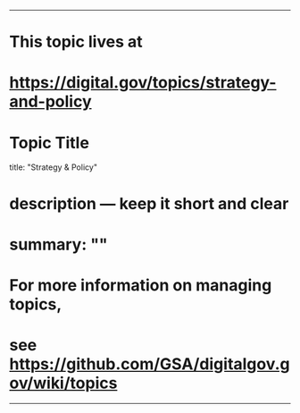 
---
# This topic lives at
# https://digital.gov/topics/strategy-and-policy

# Topic Title
title: "Strategy & Policy"

# description — keep it short and clear
# summary: ""


# For more information on managing topics,
# see https://github.com/GSA/digitalgov.gov/wiki/topics
---